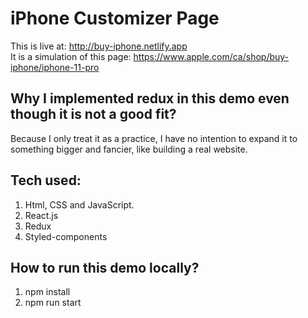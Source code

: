 # iPhone Customizer Page
This is live at: http://buy-iphone.netlify.app 
<br>It is a simulation of this page: https://www.apple.com/ca/shop/buy-iphone/iphone-11-pro

## Why I implemented redux in this demo even though it is not a good fit?
Because I only treat it as a practice, I have no intention to expand it to something bigger and fancier, like building a real website. 

## Tech used:
1. Html, CSS and JavaScript.
2. React.js
3. Redux
4. Styled-components

## How to run this demo locally?
1. npm install
2. npm run start

